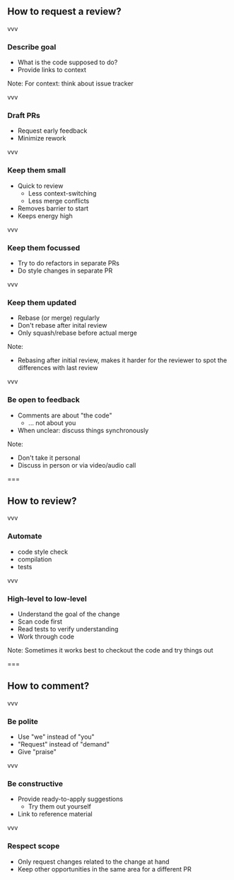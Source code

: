 ## How to request a review?

vvv

### Describe goal
- What is the code supposed to do?
- Provide links to context

Note:
For context: think about issue tracker

vvv

### Draft PRs
- Request early feedback
- Minimize rework

vvv

### Keep them small
- Quick to review
  - Less context-switching
  - Less merge conflicts
- Removes barrier to start
- Keeps energy high

vvv

### Keep them focussed
- Try to do refactors in separate PRs
- Do style changes in separate PR

vvv

### Keep them updated
- Rebase (or merge) regularly
- Don't rebase after inital review
- Only squash/rebase before actual merge

Note:
- Rebasing after initial review, makes it harder for the reviewer to spot the differences with last review

vvv

### Be open to feedback
- Comments are about "the code"
  - ... not about you
- When unclear: discuss things synchronously

Note:
- Don't take it personal
- Discuss in person or via video/audio call

===

## How to review?

vvv

### Automate
- code style check
- compilation
- tests

vvv

### High-level to low-level
- Understand the goal of the change
- Scan code first
- Read tests to verify understanding
- Work through code

Note:
Sometimes it works best to checkout the code and try things out

===

## How to comment?

vvv

### Be polite
- Use "we" instead of "you"
- "Request" instead of "demand"
- Give "praise"

vvv

### Be constructive
- Provide ready-to-apply suggestions
  - Try them out yourself
- Link to reference material

vvv

### Respect scope
- Only request changes related to the change at hand
- Keep other opportunities in the same area for a different PR
